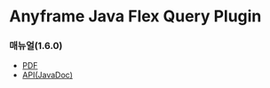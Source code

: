 Anyframe Java Flex Query Plugin
====

### 매뉴얼(1.6.0)
* [PDF](manual/flex-query-1.6.0.pdf)
* [API(JavaDoc)](javadoc)

